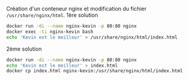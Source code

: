 Création d'un conteneur nginx et modification du fichier `/usr/share/nginx/html`.
1ère solution
```bash
docker run -di --name nginx-kevin -p 80:80 nginx
docker exec -ti nginx-kevin bash
echo 'Kevin est le meilleur' > /usr/share/nginx/html/index.html
```
2ème solution
```bash
docker run -di --name nginx-kevin -p 80:80 nginx
echo 'Kevin est le meilleur' > index.html
docker cp index.html nginx-kevin:/usr/share/nginx/html/index.html
```